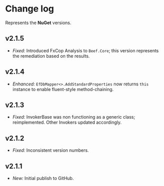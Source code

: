 ﻿# Change log

Represents the **NuGet** versions.

## v2.1.5
- *Fixed:* Introduced FxCop Analysis to `Beef.Core`; this version represents the remediation based on the results.

## v2.1.4
- *Enhanced:* `EfDbMapper<>.AddStandardProperties` now returns `this` instance to enable fluent-style method-chaining.

## v2.1.3
- *Fixed:* InvokerBase was non functioning as a generic class; reimplemented. Other Invokers updated accordingly.

## v2.1.2
- *Fixed:* Inconsistent version numbers.

## v2.1.1
- *New:* Initial publish to GitHub.